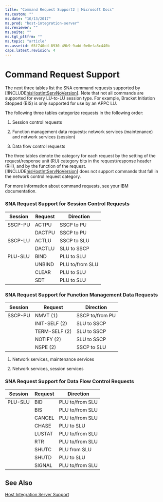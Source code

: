 ```yaml
---
title: "Command Request Support2 | Microsoft Docs"
ms.custom: ""
ms.date: "10/13/2017"
ms.prod: "host-integration-server"
ms.reviewer: ""
ms.suite: ""
ms.tgt_pltfrm: ""
ms.topic: "article"
ms.assetid: 65f740dd-8930-49b9-9add-0e0efa8c440b
caps.latest.revision: 4
---
```

# Command Request Support
The next three tables list the SNA command requests supported by [!INCLUDE[hisHostIntServNoVersion](../core/includes/hishostintservnoversion-md.md)]. Note that not all commands are supported for every LU-to-LU session type. For example, Bracket Initiation Stopped (BIS) is only supported for use by an APPC LU.  
  
 The following three tables categorize requests in the following order:  
  
1.  Session control requests  
  
2.  Function management data requests: network services (maintenance) and network services (session)  
  
3.  Data flow control requests  
  
 The three tables denote the category for each request by the setting of the request/response unit (RU) category bits in the request/response header (RH), and by the function of the request. [!INCLUDE[hisHostIntServNoVersion](../core/includes/hishostintservnoversion-md.md)] does not support commands that fall in the network control request category.  
  
 For more information about command requests, see your IBM documentation.  
  
### SNA Request Support for Session Control Requests  
  
|Session|Request|Direction|  
|-------------|-------------|---------------|  
|SSCP-PU|ACTPU|SSCP to PU|  
||DACTPU|SSCP to PU|  
|SSCP-LU|ACTLU|SSCP to SLU|  
||DACTLU|SLU to SSCP|  
|PLU-SLU|BIND|PLU to SLU|  
||UNBIND|PLU to/from SLU|  
||CLEAR|PLU to SLU|  
||SDT|PLU to SLU|  
  
### SNA Request Support for Function Management Data Requests  
  
|Session|Request|Direction|  
|-------------|-------------|---------------|  
|SSCP-PU|NMVT (1)|SSCP to/from PU|  
||INIT-SELF (2)|SLU to SSCP|  
||TERM-SELF (2)|SLU to SSCP|  
||NOTIFY (2)|SLU to SSCP|  
||NSPE (2)|SSCP to SLU|  
  
 1. Network services, maintenance services  
  
 2. Network services, session services  
  
### SNA Request Support for Data Flow Control Requests  
  
|Session|Request|Direction|  
|-------------|-------------|---------------|  
|PLU-SLU|BID|PLU to/from SLU|  
||BIS|PLU to/from SLU|  
||CANCEL|PLU to/from SLU|  
||CHASE|PLU to SLU|  
||LUSTAT|PLU to/from SLU|  
||RTR|PLU to/from SLU|  
||SHUTC|PLU from SLU|  
||SHUTD|PLU to SLU|  
||SIGNAL|PLU to/from SLU|  
  
## See Also  
 [Host Integration Server Support](../core/host-integration-server-support.md)